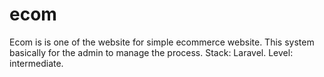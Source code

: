 # ecom
 Ecom is is one of the website for simple ecommerce website. This system basically for the admin to manage the process. Stack: Laravel. Level: intermediate.
